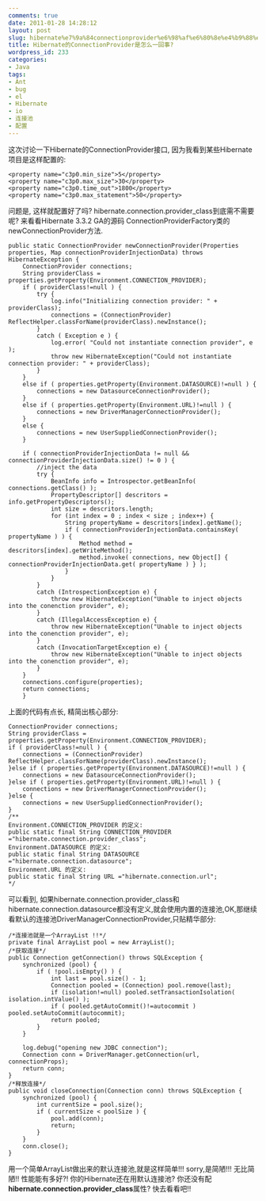 ```yaml
---
comments: true
date: 2011-01-28 14:28:12
layout: post
slug: hibernate%e7%9a%84connectionprovider%e6%98%af%e6%80%8e%e4%b9%88%e4%b8%80%e5%9b%9e%e4%ba%8b
title: Hibernate的ConnectionProvider是怎么一回事?
wordpress_id: 233
categories:
- Java
tags:
- Ant
- bug
- el
- Hibernate
- io
- 连接池
- 配置
---
```


这次讨论一下Hibernate的ConnectionProvider接口, 因为我看到某些Hibernate项目是这样配置的:

    
    
    
    <property name="c3p0.min_size">5</property>
    <property name="c3p0.max_size">30</property>
    <property name="c3p0.time_out">1800</property>
    <property name="c3p0.max_statement">50</property>
    


问题是, 这样就配置好了吗? hibernate.connection.provider_class到底需不需要呢?
来看看Hibernate 3.3.2 GA的源码
ConnectionProviderFactory类的newConnectionProvider方法.

    
    
    public static ConnectionProvider newConnectionProvider(Properties properties, Map connectionProviderInjectionData) throws HibernateException {
    	ConnectionProvider connections;
    	String providerClass = properties.getProperty(Environment.CONNECTION_PROVIDER);
    	if ( providerClass!=null ) {
    		try {
    			log.info("Initializing connection provider: " + providerClass);
    			connections = (ConnectionProvider) ReflectHelper.classForName(providerClass).newInstance();
    		}
    		catch ( Exception e ) {
    			log.error( "Could not instantiate connection provider", e );
    			throw new HibernateException("Could not instantiate connection provider: " + providerClass);
    		}
    	}
    	else if ( properties.getProperty(Environment.DATASOURCE)!=null ) {
    		connections = new DatasourceConnectionProvider();
    	}
    	else if ( properties.getProperty(Environment.URL)!=null ) {
    		connections = new DriverManagerConnectionProvider();
    	}
    	else {
    		connections = new UserSuppliedConnectionProvider();
    	}
    
    	if ( connectionProviderInjectionData != null && connectionProviderInjectionData.size() != 0 ) {
    		//inject the data
    		try {
    			BeanInfo info = Introspector.getBeanInfo( connections.getClass() );
    			PropertyDescriptor[] descritors = info.getPropertyDescriptors();
    			int size = descritors.length;
    			for (int index = 0 ; index < size ; index++) {
    				String propertyName = descritors[index].getName();
    				if ( connectionProviderInjectionData.containsKey( propertyName ) ) {
    					Method method = descritors[index].getWriteMethod();
    					method.invoke( connections, new Object[] { connectionProviderInjectionData.get( propertyName ) } );
    				}
    			}
    		}
    		catch (IntrospectionException e) {
    			throw new HibernateException("Unable to inject objects into the conenction provider", e);
    		}
    		catch (IllegalAccessException e) {
    			throw new HibernateException("Unable to inject objects into the conenction provider", e);
    		}
    		catch (InvocationTargetException e) {
    			throw new HibernateException("Unable to inject objects into the conenction provider", e);
    		}
    	}
    	connections.configure(properties);
    	return connections;
    	}
    


上面的代码有点长, 精简出核心部分:

    
    
    ConnectionProvider connections;
    String providerClass = properties.getProperty(Environment.CONNECTION_PROVIDER);
    if ( providerClass!=null ) {
    	connections = (ConnectionProvider) ReflectHelper.classForName(providerClass).newInstance();
    }else if ( properties.getProperty(Environment.DATASOURCE)!=null ) {
    	connections = new DatasourceConnectionProvider();
    }else if ( properties.getProperty(Environment.URL)!=null ) {
    	connections = new DriverManagerConnectionProvider();
    }else {
    	connections = new UserSuppliedConnectionProvider();
    }
    /**
    Environment.CONNECTION_PROVIDER 的定义:
    public static final String CONNECTION_PROVIDER ="hibernate.connection.provider_class";
    Environment.DATASOURCE 的定义:
    public static final String DATASOURCE ="hibernate.connection.datasource";
    Environment.URL 的定义:
    public static final String URL ="hibernate.connection.url";
    */
    



可以看到, 如果hibernate.connection.provider_class和hibernate.connection.datasource都没有定义,就会使用内置的连接池,OK,那继续看默认的连接池DriverManagerConnectionProvider,只贴精华部分:

    
    
    /*连接池就是一个ArrayList !!*/
    private final ArrayList pool = new ArrayList();
    /*获取连接*/
    public Connection getConnection() throws SQLException {
    	synchronized (pool) {
    		if ( !pool.isEmpty() ) {
    			int last = pool.size() - 1;
    			Connection pooled = (Connection) pool.remove(last);
    			if (isolation!=null) pooled.setTransactionIsolation( isolation.intValue() );
    			if ( pooled.getAutoCommit()!=autocommit ) pooled.setAutoCommit(autocommit);
    			return pooled;
    		}
    	}
    
    	log.debug("opening new JDBC connection");
    	Connection conn = DriverManager.getConnection(url, connectionProps);
    	return conn;
    }
    /*释放连接*/
    public void closeConnection(Connection conn) throws SQLException {
    	synchronized (pool) {
    		int currentSize = pool.size();
    		if ( currentSize < poolSize ) {
    			pool.add(conn);
    			return;
    		}
    	}
    	conn.close();
    }
    


用一个简单ArrayList做出来的默认连接池,就是这样简单!!! sorry,是简陋!!! 无比简陋!! 性能能有多好?!
你的Hibernate还在用默认连接池? 你还没有配**hibernate.connection.provider_class**属性? 快去看看吧!!


